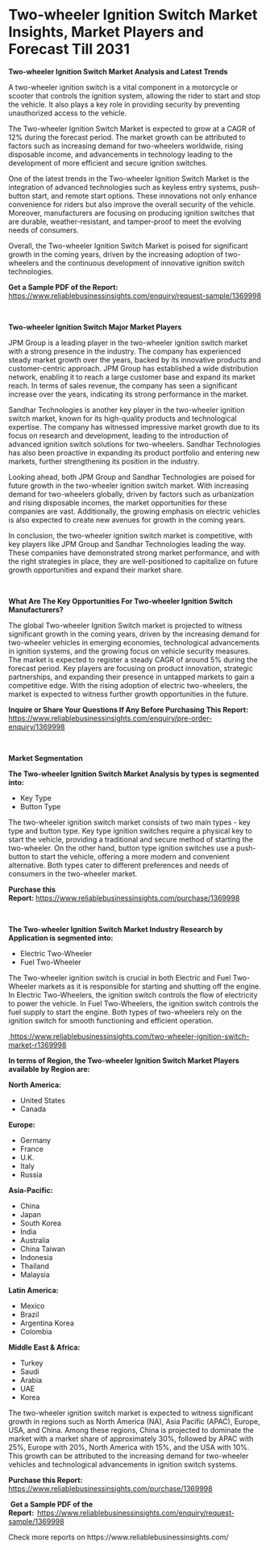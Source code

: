 <p><h1>Two-wheeler Ignition Switch Market Insights, Market Players and Forecast Till 2031</h1></p><p><strong>Two-wheeler Ignition Switch Market Analysis and Latest Trends</strong></p>
<p><p>A two-wheeler ignition switch is a vital component in a motorcycle or scooter that controls the ignition system, allowing the rider to start and stop the vehicle. It also plays a key role in providing security by preventing unauthorized access to the vehicle.</p><p>The Two-wheeler Ignition Switch Market is expected to grow at a CAGR of 12% during the forecast period. The market growth can be attributed to factors such as increasing demand for two-wheelers worldwide, rising disposable income, and advancements in technology leading to the development of more efficient and secure ignition switches.</p><p>One of the latest trends in the Two-wheeler Ignition Switch Market is the integration of advanced technologies such as keyless entry systems, push-button start, and remote start options. These innovations not only enhance convenience for riders but also improve the overall security of the vehicle. Moreover, manufacturers are focusing on producing ignition switches that are durable, weather-resistant, and tamper-proof to meet the evolving needs of consumers.</p><p>Overall, the Two-wheeler Ignition Switch Market is poised for significant growth in the coming years, driven by the increasing adoption of two-wheelers and the continuous development of innovative ignition switch technologies.</p></p>
<p><strong>Get a Sample PDF of the Report:&nbsp;</strong> <a href="https://www.reliablebusinessinsights.com/enquiry/request-sample/1369998">https://www.reliablebusinessinsights.com/enquiry/request-sample/1369998</a></p>
<p>&nbsp;</p>
<p><strong>Two-wheeler Ignition Switch Major Market Players</strong></p>
<p><p>JPM Group is a leading player in the two-wheeler ignition switch market with a strong presence in the industry. The company has experienced steady market growth over the years, backed by its innovative products and customer-centric approach. JPM Group has established a wide distribution network, enabling it to reach a large customer base and expand its market reach. In terms of sales revenue, the company has seen a significant increase over the years, indicating its strong performance in the market.</p><p>Sandhar Technologies is another key player in the two-wheeler ignition switch market, known for its high-quality products and technological expertise. The company has witnessed impressive market growth due to its focus on research and development, leading to the introduction of advanced ignition switch solutions for two-wheelers. Sandhar Technologies has also been proactive in expanding its product portfolio and entering new markets, further strengthening its position in the industry.</p><p>Looking ahead, both JPM Group and Sandhar Technologies are poised for future growth in the two-wheeler ignition switch market. With increasing demand for two-wheelers globally, driven by factors such as urbanization and rising disposable incomes, the market opportunities for these companies are vast. Additionally, the growing emphasis on electric vehicles is also expected to create new avenues for growth in the coming years.</p><p>In conclusion, the two-wheeler ignition switch market is competitive, with key players like JPM Group and Sandhar Technologies leading the way. These companies have demonstrated strong market performance, and with the right strategies in place, they are well-positioned to capitalize on future growth opportunities and expand their market share.</p></p>
<p>&nbsp;</p>
<p><strong>What Are The Key Opportunities For Two-wheeler Ignition Switch Manufacturers?</strong></p>
<p><p>The global Two-wheeler Ignition Switch market is projected to witness significant growth in the coming years, driven by the increasing demand for two-wheeler vehicles in emerging economies, technological advancements in ignition systems, and the growing focus on vehicle security measures. The market is expected to register a steady CAGR of around 5% during the forecast period. Key players are focusing on product innovation, strategic partnerships, and expanding their presence in untapped markets to gain a competitive edge. With the rising adoption of electric two-wheelers, the market is expected to witness further growth opportunities in the future.</p></p>
<p><strong>Inquire or Share Your Questions If Any Before Purchasing This Report:</strong> <a href="https://www.reliablebusinessinsights.com/enquiry/pre-order-enquiry/1369998">https://www.reliablebusinessinsights.com/enquiry/pre-order-enquiry/1369998</a></p>
<p>&nbsp;</p>
<p><strong>Market Segmentation</strong></p>
<p><strong>The Two-wheeler Ignition Switch Market Analysis by types is segmented into:</strong></p>
<p><ul><li>Key Type</li><li>Button Type</li></ul></p>
<p><p>The two-wheeler ignition switch market consists of two main types - key type and button type. Key type ignition switches require a physical key to start the vehicle, providing a traditional and secure method of starting the two-wheeler. On the other hand, button type ignition switches use a push-button to start the vehicle, offering a more modern and convenient alternative. Both types cater to different preferences and needs of consumers in the two-wheeler market.</p></p>
<p><strong>Purchase this Report:&nbsp;</strong><a href="https://www.reliablebusinessinsights.com/purchase/1369998">https://www.reliablebusinessinsights.com/purchase/1369998</a></p>
<p>&nbsp;</p>
<p><strong>The Two-wheeler Ignition Switch Market Industry Research by Application is segmented into:</strong></p>
<p><ul><li>Electric Two-Wheeler</li><li>Fuel Two-Wheeler</li></ul></p>
<p><p>The Two-wheeler ignition switch is crucial in both Electric and Fuel Two-Wheeler markets as it is responsible for starting and shutting off the engine. In Electric Two-Wheelers, the ignition switch controls the flow of electricity to power the vehicle. In Fuel Two-Wheelers, the ignition switch controls the fuel supply to start the engine. Both types of two-wheelers rely on the ignition switch for smooth functioning and efficient operation.</p></p>
<p><a href="https://www.reliablebusinessinsights.com/two-wheeler-ignition-switch-market-r1369998">&nbsp;https://www.reliablebusinessinsights.com/two-wheeler-ignition-switch-market-r1369998</a></p>
<p><strong>In terms of Region, the Two-wheeler Ignition Switch Market Players available by Region are:</strong></p>
<p>
    <p> <strong> North America: </strong>
        <ul>
            <li>United States</li>
            <li>Canada</li>
        </ul>
        </p> 
    <p> <strong> Europe: </strong>
        <ul>
            <li>Germany</li>
            <li>France</li>
            <li>U.K.</li>
            <li>Italy</li>
            <li>Russia</li>
        </ul>
        </p> 
    <p> <strong> Asia-Pacific: </strong>
        <ul>
            <li>China</li>
            <li>Japan</li>
            <li>South Korea</li>
            <li>India</li>
            <li>Australia</li>
            <li>China Taiwan</li>
            <li>Indonesia</li>
            <li>Thailand</li>
            <li>Malaysia</li>
        </ul>
        </p> 
    <p> <strong> Latin America: </strong>
        <ul>
            <li>Mexico</li>
            <li>Brazil</li>
            <li>Argentina Korea</li>
            <li>Colombia</li>
        </ul>
        </p> 
    <p> <strong> Middle East & Africa: </strong>
        <ul>
            <li>Turkey</li>
            <li>Saudi</li>
            <li>Arabia</li>
            <li>UAE</li>
            <li>Korea</li>
        </ul>
    </p>
    </p>
<p><p>The two-wheeler ignition switch market is expected to witness significant growth in regions such as North America (NA), Asia Pacific (APAC), Europe, USA, and China. Among these regions, China is projected to dominate the market with a market share of approximately 30%, followed by APAC with 25%, Europe with 20%, North America with 15%, and the USA with 10%. This growth can be attributed to the increasing demand for two-wheeler vehicles and technological advancements in ignition switch systems.</p></p>
<p><strong>Purchase this Report: </strong><a href="https://www.reliablebusinessinsights.com/purchase/1369998">https://www.reliablebusinessinsights.com/purchase/1369998</a></p>
<p>&nbsp;<strong>Get a Sample PDF of the Report:&nbsp;&nbsp;</strong><a href="https://www.reliablebusinessinsights.com/enquiry/request-sample/1369998">https://www.reliablebusinessinsights.com/enquiry/request-sample/1369998</a></p>
<p><strong></strong></p>
<p>Check more reports on https://www.reliablebusinessinsights.com/</p>
